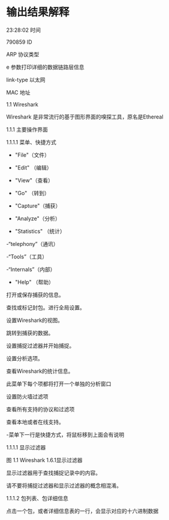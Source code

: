 # 输出结果解释

23:28:02 时间



790859 ID



ARP 协议类型







e 参数打印详细的数据链路层信息



link-type 以太网



MAC 地址



1.1  Wireshark



Wireshark 是非常流行的基于图形界面的嗅探工具，原名是Ethereal



1.1.1  主要操作界面







1.1.1.1  菜单、快捷方式







- "File"（文件）

- "Edit" （编辑）

- "View"（查看）

- "Go" （转到）

- "Capture"（捕获）

- "Analyze"（分析）

- "Statistics" （统计）

-“telephony”（通讯）



-“Tools”（工具）



-“Internals”（内部）



- "Help" （帮助）



打开或保存捕获的信息。

查找或标记封包。进行全局设置。

设置Wireshark的视图。

跳转到捕获的数据。

设置捕捉过滤器并开始捕捉。

设置分析选项。

查看Wireshark的统计信息。

此菜单下每个项都将打开一个单独的分析窗口



设置防火墙过滤项



查看所有支持的协议和过滤项



查看本地或者在线支持。



-菜单下一行是快捷方式，将鼠标移到上面会有说明



 



1.1.1.1  显示过滤器



 



图 1.1  Wireshark 1.6.1显示过滤器



显示过滤器用于查找捕捉记录中的内容。

请不要将捕捉过滤器和显示过滤器的概念相混淆。



1.1.1.2  包列表、包详细信息







点击一个包，或者详细信息表的一行，会显示对应的十六进制数据





